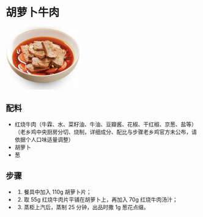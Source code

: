 # 胡萝卜牛肉

![胡萝卜牛肉](../images/胡萝卜牛肉.png)


## 配料
- 红烧牛肉（牛霖、水、菜籽油、牛油、豆瓣酱、花椒、干红椒、京葱、盐等）（老乡鸡中央厨房分切、烧制，详细成分、配比与步骤老乡鸡官方未公布，请依据个人口味适量调整）
- 胡萝卜
- 葱

## 步骤
- 1. 餐具中加入 110g 胡萝卜片；
- 2. 取 55g 红烧牛肉片平铺在胡萝卜上，再加入 70g 红烧牛肉汤汁；
- 3. 蒸柜上汽后，蒸制 25 分钟，出品时撒 1g 葱花点缀。
